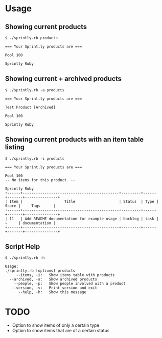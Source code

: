# Usage

## Showing current products
```
$ ./sprintly.rb products

=== Your Sprint.ly products are ===

Pool 100

Sprintly Ruby
```

## Showing current + archived products
```
$ ./sprintly.rb -a products

=== Your Sprint.ly products are ===

Test Product [Archived]

Pool 100

Sprintly Ruby
```

## Showing current products with an item table listing
```
$ ./sprintly.rb -i products

=== Your Sprint.ly products are ===

Pool 100
-- No items for this product. --

Sprintly Ruby
+------+--------------------------------------------+---------+------+-------+---------------+
| Item |                   Title                    | Status  | Type | Score |     Tags      |
+------+--------------------------------------------+---------+------+-------+---------------+
| 11   | Add README documentation for example usage | backlog | task | ~     | documentation |
+------+--------------------------------------------+---------+------+-------+---------------+
```

## Script Help
```
$ ./sprintly.rb -h

Usage:
./sprintly.rb [options] products
     --items, -i:   Show items table with products
  --archived, -a:   Show archived products
    --people, -p:   Show people involved with a product
   --version, -v:   Print version and exit
      --help, -h:   Show this message
```

# TODO
* Option to show items of only a certain type
* Option to show items that are of a certain status

